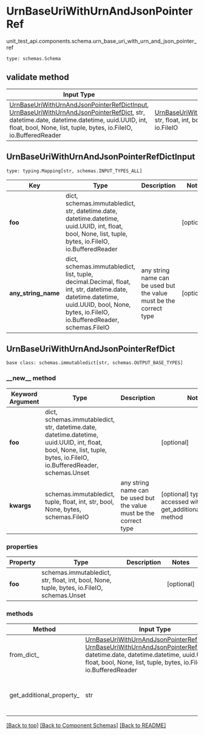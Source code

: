 # UrnBaseUriWithUrnAndJsonPointerRef
unit_test_api.components.schema.urn_base_uri_with_urn_and_json_pointer_ref
```
type: schemas.Schema
```

## validate method
Input Type | Return Type | Notes
------------ | ------------- | -------------
[UrnBaseUriWithUrnAndJsonPointerRefDictInput](#urnbaseuriwithurnandjsonpointerrefdictinput), [UrnBaseUriWithUrnAndJsonPointerRefDict](#urnbaseuriwithurnandjsonpointerrefdict), str, datetime.date, datetime.datetime, uuid.UUID, int, float, bool, None, list, tuple, bytes, io.FileIO, io.BufferedReader | [UrnBaseUriWithUrnAndJsonPointerRefDict](#urnbaseuriwithurnandjsonpointerrefdict), str, float, int, bool, None, tuple, bytes, io.FileIO |

## UrnBaseUriWithUrnAndJsonPointerRefDictInput
```
type: typing.Mapping[str, schemas.INPUT_TYPES_ALL]
```
Key | Type |  Description | Notes
------------ | ------------- | ------------- | -------------
**foo** | dict, schemas.immutabledict, str, datetime.date, datetime.datetime, uuid.UUID, int, float, bool, None, list, tuple, bytes, io.FileIO, io.BufferedReader |  | [optional]
**any_string_name** | dict, schemas.immutabledict, list, tuple, decimal.Decimal, float, int, str, datetime.date, datetime.datetime, uuid.UUID, bool, None, bytes, io.FileIO, io.BufferedReader, schemas.FileIO | any string name can be used but the value must be the correct type | [optional]

## UrnBaseUriWithUrnAndJsonPointerRefDict
```
base class: schemas.immutabledict[str, schemas.OUTPUT_BASE_TYPES]
```
### &lowbar;&lowbar;new&lowbar;&lowbar; method
Keyword Argument | Type | Description | Notes
---------------- | ---- | ----------- | -----
**foo** | dict, schemas.immutabledict, str, datetime.date, datetime.datetime, uuid.UUID, int, float, bool, None, list, tuple, bytes, io.FileIO, io.BufferedReader, schemas.Unset |  | [optional]
**kwargs** | schemas.immutabledict, tuple, float, int, str, bool, None, bytes, schemas.FileIO | any string name can be used but the value must be the correct type | [optional] typed value is accessed with the get_additional_property_ method

### properties
Property | Type | Description | Notes
-------- | ---- | ----------- | -----
**foo** | schemas.immutabledict, str, float, int, bool, None, tuple, bytes, io.FileIO, schemas.Unset |  | [optional]

### methods
Method | Input Type | Return Type | Notes
------ | ---------- | ----------- | ------
from_dict_ | [UrnBaseUriWithUrnAndJsonPointerRefDictInput](#urnbaseuriwithurnandjsonpointerrefdictinput), [UrnBaseUriWithUrnAndJsonPointerRefDict](#urnbaseuriwithurnandjsonpointerrefdict), str, datetime.date, datetime.datetime, uuid.UUID, int, float, bool, None, list, tuple, bytes, io.FileIO, io.BufferedReader | [UrnBaseUriWithUrnAndJsonPointerRefDict](#urnbaseuriwithurnandjsonpointerrefdict), str, float, int, bool, None, tuple, bytes, io.FileIO | a constructor
get_additional_property_ | str | schemas.immutabledict, tuple, float, int, str, bool, None, bytes, schemas.FileIO, schemas.Unset }} | provides type safety for additional properties

[[Back to top]](#top) [[Back to Component Schemas]](../../../README.md#Component-Schemas) [[Back to README]](../../../README.md)
